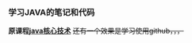 ### 学习JAVA的笔记和代码

**原课程[java核心技术](https://www.icourse163.org/learn/ECNU-1002842004?tid=1470985543#/learn/content?type=detail&id=1255335185&cid=1287291184&replay=true)**
~~还有一个效果是学习使用github，，，~~
